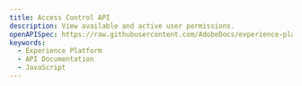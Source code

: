 ```yaml
---
title: Access Control API
description: View available and active user permissions.
openAPISpec: https://raw.githubusercontent.com/AdobeDocs/experience-platform-apis/main/src/swagger-specs/access-control.yaml
keywords: 
  - Experience Platform
  - API Documentation
  - JavaScript
--- 
```

<RedoclyAPIBlock src="https://raw.githubusercontent.com/AdobeDocs/experience-platform-apis/main/src/swagger-specs/access-control.yaml"/>